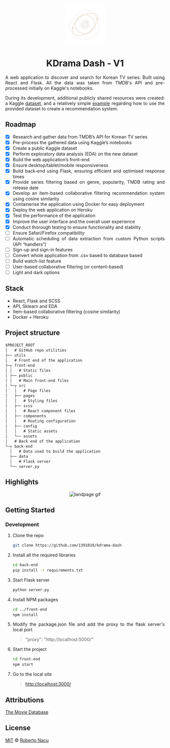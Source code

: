 <div align="center">
  <img src="utils/logo-light-nobg.png" alt="logo" width="128"/>
  <h1>KDrama Dash - V1</h1>

</div>

<div align="justify">

A web application to discover and search for Korean TV series. Built using React and Flask. All the data was taken from TMDB's API and pre-processed initially on Kaggle's notebooks. 

During its development, additional publicly shared resources were created: a Kaggle [dataset](https://www.kaggle.com/datasets/robertonacu/tmdb-kdramas-2022), and a relatively simple [example](https://www.kaggle.com/code/robertonacu/kdrama-recommender) regarding how to use the provided dataset to create a recommendation system.

## Roadmap

- [x]  Research and gather data from TMDB’s API for Korean TV series
- [x]  Pre-process the gathered data using Kaggle’s notebooks
- [x]  Create a public Kaggle dataset
- [x]  Perform exploratory data analysis (EDA) on the new dataset
- [x]  Build the web application’s front-end
- [x]  Ensure desktop/tablet/mobile responsiveness
- [x]  Build back-end using Flask, ensuring efficient and optimised response times
- [x]  Provide series filtering based on genre, popularity, TMDB rating and release date
- [x]  Develop an item-based collaborative filtering recommendation system using cosine similarity
- [x]  Containerise the application using Docker for easy deployment
- [x]  Deploy the web application on Heroku
- [x]  Test the performance of the application
- [x]  Improve the user interface and the overall user experience
- [x]  Conduct thorough testing to ensure functionality and stability
- [ ]  Ensure Safari/Firefox compatibility
- [ ]  Automatic scheduling of data extraction from custom Python scripts (API “handlers”)
- [ ]  Sign-up and sign-in features
- [ ]  Convert whole application from .csv based to database based
- [ ]  Build watch-list feature
- [ ]  User-based collaborative filtering (or content-based)
- [ ]  Light and dark options

## Stack

- React, Flask and SCSS
- API, Sklearn and EDA
- Item-based collaborative filtering (cosine similarity)
- Docker + Heroku

## Project structure

```
$PROJECT_ROOT
│   # GitHub repo utilities
├── utils
│   # Front end of the application
├─┬ front-end
│ │   # Static files
│ ├── public
│ │   # Main front-end files
│ └─┬ src
│   │   # Page files
│   ├── pages
│   │   # Styling files
│   ├── scss
│   │   # React component files
│   ├── components
│   │   # Routing configuration
│   ├── config
│   │   # Static assets
│   └── assets
│   # Back end of the application
└─┬ back-end
  │   # Data used to build the application
  ├── data
  │   # Flask server
  └── server.py
```
  
## Highlights

<div align="center">
  <img src="utils/landpage.gif" alt="landpage gif"/>
</div>

## Getting Started

### Development

1. Clone the repo
   ```sh
   git clone https://github.com/1391819/kdrama-dash
   ```
2. Install all the required libraries
   ```sh
   cd back-end
   pip install -r requirements.txt
   ```
3. Start Flask server
   ```sh
   python server.py
   ```
4. Install NPM packages
   ```sh
   cd ../front-end
   npm install
   ```
5. Modify the package.json file and add the proxy to the flask server's local port
   > "proxy": "http://localhost:5000/"
6. Start the project
   ```sh
   cd front-end
   npm start
   ```
7. Go to the local site 
   > [http://localhost:3000/](http://localhost:3000/)

## Attributions

<a href="https://www.themoviedb.org/" title="TMDB">The Movie Database</a>

## License

[MIT](https://github.com/1391819/kdrama-dash/blob/main/License.txt) © [Roberto Nacu](https://github.com/1391819)

</div>
